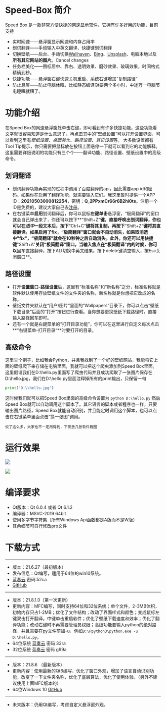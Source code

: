 # Speed-Box 简介
Speed Box 是一款非常方便快捷的网速显示软件，它拥有许多好用的功能，目前支持
- 实时网速——悬浮窗显示网速和内存占用率
- 划词翻译——手动输入中英文翻译、快捷键划词翻译
- 切换壁纸——后台、手动切换[Wallhaven](https://wallhaven.cc/)、[Bing](https://cn.bing.com/)、[Unsplash](https://unsplash.com/)、电脑本地以及**所有其它网站的图片**。Cancel changes
- 任务栏美化——图标居中、靠右、透明效果、磨砂效果、玻璃效果，时间格式精确到秒。
- 快捷功能——悬浮窗右键快速关机重启、系统右键增加“复制路径”
- 防止息屏——防止电脑休眠，比如静态编译Qt要两个多小时，中途万一电脑节电睡眠就糟了。
# 功能介绍
在Speed Box的网速悬浮窗处单击右键，即可看到有许多快捷功能，这些功能看文字就很容易知道是什么意思了。再点击其中的“壁纸设置”可以打开设置界面，可以看到这里有*壁纸设置*、*桌面美化*、*路径设置*、*其它设置*等。
大多数设置都有Tool Tip提示，你只需要把鼠标放在按钮上面悬停一下就可以看到它的功能解释。这里需要详细说明的功能只有三个个——翻译功能、路径设置、壁纸设置中的高级命令。
## 划词翻译
- 划词翻译功能再实现的过程中调用了百度翻译的api，因此需要app id和密码。如果你在启用了翻译功能，就需要输入它们。我这里暂时提供一个APP ID：**20210503000812254**，密钥：**Q_2PPxmCr66r6B2hi0ts**。注册一个ID是免费的，建议大家自己去[注册](http://api.fanyi.baidu.com/)。
- 在右键菜单**启用**划词翻译后，你可以鼠标**左键单击**悬浮窗，“极简翻译”的窗口就会自己弹出来了，你还可以按下**“Shift+Z”**键，直接呼唤出划词翻译，你也可以在*选中*一段文本后，按下**“Ctrl+C”**键将其复制，再按下**“Shift+Z”**键将其直接翻译。如果启用了fix，“极简翻译”窗口就会不自动消失，如果取消选中"fix"，“极简翻译”就会在10秒钟之后自动消失。此外，你还可以用快捷键**"Shift+A"**关闭“极简翻译”窗口。当输入焦点在“极简翻译”内的时候，你可以**回车直接翻译，按下ALt切换中英文结果，按下delete键清空输入，按Esc关闭窗口**。
## 路径设置
- 打开**设置窗口-路径设置**后，这里有“标准名称”和“新名称”之分，标准名称就是软件默认使用存放壁纸文件的文件夹的名称，新名称就是你想把它改成的名称。
- 壁纸文件夹默认在“用户/图片”里面的“Wallpapers”目录下，你可以点击“壁纸下载目录”后面的“打开”按钮进行查看。当你想要更换壁纸下载路径时，直接输入路径回车即可。
- 还有一个就是右键菜单的“打开目录功能”，你可以在这里进行自定义每次点击**“右键菜单-打开目录“**时要打开的目录。
## 高级命令
这里举个例子，比如我会Python，并且我找到了一个好的壁纸网站，我能将它上面的壁纸爬下来存储在电脑里面，我就可以把这个爬虫添加到Speed Box里面。这里假设我们在D:\hello.py里面写了爬虫代码并且成功爬取了一张图片保存在D:\hello.jpg，我们在D:\hello.py里面注释掉所有的print输出，只保留一句
```python
print("D:\\hello.jpg")
```
这时候我们就可以把Speed Box里面的高级命令设置为
`python D:\hello.py`
然后Speed Box就可以自动调用这个脚本了。其它语言的脚本或者程序也一样，只要输出图片路径，Speed Box就能自动识别，并且能定时调用这个脚本，也可以点击在右键菜单里面点击“换一张图”调用。
    
    说了这么多，大家也不一定用得到，下面放几张软件截图
# 运行效果
![](https://github.com/yjmthu/Speed-Box/blob/main/img/img_03.png)
    
    
![](https://github.com/yjmthu/Speed-Box/blob/main/img/img_04.png)

# 编译要求
- Qt版本：Qt 6.0.4 或者 Qt 6.1.2
- 编译器：MSVC-2019 64bit
- 使用多字节字符集（所有Windows Api函数都是A版而不是W版）
- 其余细节可自行修改pro文件

# 下载方式

* * *
- 版本：21.6.27（最初版本）
- 发布信息：Qt编写，适用于64位的win10系统。
- [蓝奏云](https://wws.lanzoui.com/i4A13qqvcmh) 密码:52ca
- [GitHub](https://github.com/yjmthu/Speed-Box/releases/download/21.6.27/Speed-Box_win10_x64_21.6.27.zip)

* * *
- 版本：21.8.1.0（第一次更新）
- 更新内容：MFC编写，同时支持64位和32位系统；单个文件，2-3MB体积，初始内存只占1-2MB；优化了文件结构；改动了界面样式和颜色；变成鼠标左键双击打开翻译，中键单击重启软件；优化了壁纸下载速度和效率；优化了翻译功能；改动右键时不再需要管理员权限；高级功能要输入python的绝对路径，并且需要在py文件前加-u，例如`D:\Ppython3\python.exe -u D:\hello.py`。
- 64位系统 [蓝奏云](https://wws.lanzoui.com/iocoqs3ejmb) 密码 33ra
- 32位系统 [蓝奏云](https://wws.lanzoui.com/ict95s3ejkj) 密码 g99a

* * *
- 版本：21.8.6 （最新版本）
- 更新内容：使用最新的Qt6编写，优化了窗口外观，增加了语言自动识别功能，改变了一下文件夹名称，优化了底层算法，优化了使用体验。（另外不建议使用上面MFC版本的）
- 64位Windows 10 [GitHub](https://github.com/yjmthu/Speed-Box/releases/download/21.8.6/Speed-Box_win10_x64_21.8.6.zip)
* * *

- 未来版本：仍用Qt编写，考虑自定义悬浮窗外观。

